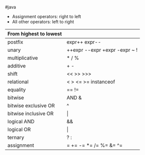 #java 

+ Assignment operators: right to left
+ All other operators: left to right

| From highest to lowest |                               |
| ---------------------- | ----------------------------- |
| postfix                | expr++ expr--                 |
| unary                  | ++expr --expr +expr -expr ~ ! |
| multiplicative         | * / %                         |
| additive               | + -                           |
| shift                  | << >> >>>                     |
| relational             | < > <= >= instanceof          |
| equality               | == !=                         |
| bitwise                | AND &                         |
| bitwise exclusive OR   | ^                             |
| bitwise inclusive OR   | \|                            |
| logical AND            | &&                            |
| logical OR             | \|                            |
| ternary                | ? :                           |
| assignment             | = += -= *= /= %= &= ^=        |